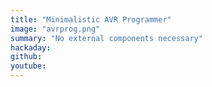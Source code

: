 ```yaml
---
title: "Minimalistic AVR Programmer"
image: "avrprog.png"
summary: "No external components necessary"
hackaday:
github:
youtube:
---
```

